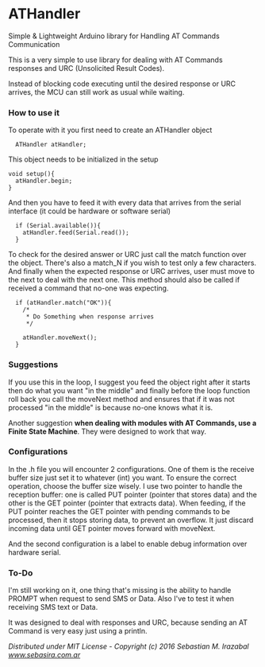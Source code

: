 # ATHandler
Simple &amp; Lightweight Arduino library for Handling AT Commands Communication


This is a very simple to use library for dealing with AT Commands responses and URC (Unsolicited Result Codes).

Instead of blocking code executing until the desired response or URC arrives, the MCU can still work as usual while waiting.

### How to use it
To operate with it you first need to create an ATHandler object
~~~~
  ATHandler atHandler;
~~~~


This object needs to be initialized in the setup
~~~~
void setup(){
  atHandler.begin;
}
~~~~

And then you have to feed it with every data that arrives from the serial interface (it could be hardware or software serial)
~~~~
  if (Serial.available()){
    atHandler.feed(Serial.read());
  }
~~~~

To check for the desired answer or URC just call the match function over the object. There's also a match_N if you wish to test only a few characters.
And finally when the expected response or URC arrives, user must move to the next to deal with the next one. This method should also be called if received a command that no-one was expecting.
~~~~
  if (atHandler.match("OK")){
    /*
     * Do Something when response arrives
     */

    atHandler.moveNext();
  }
~~~~


### Suggestions
If you use this in the loop, I suggest you feed the object right after it starts then do what you want "in the middle" and finally before the loop function roll back you call the moveNext method and ensures that if it was not processed "in the middle" is because no-one knows what it is.

Another suggestion **when dealing with modules with AT Commands, use a Finite State Machine**. They were designed to work that way.


### Configurations
In the .h file you will encounter 2 configurations. One of them is the receive buffer size just set it to whatever (int) you want. To ensure the correct operation, choose the buffer size wisely. I use two pointer to handle the reception buffer: one is called PUT pointer (pointer that stores data) and the other is the GET pointer (pointer that extracts data). When feeding, if the PUT pointer reaches the GET pointer with pending commands to be processed, then it stops storing data, to prevent an overflow. It just discard incoming data until GET pointer moves forward with moveNext.

And the second configuration is a label to enable debug information over hardware serial.

### To-Do
I'm still working on it, one thing that's missing is the ability to handle PROMPT when request to send SMS or Data. Also I've to test it when receiving SMS text or Data.

It was designed to deal with responses and URC, because sending an AT Command is very easy just using a println.


*Distributed under MIT License - Copyright (c) 2016 Sebastian M. Irazabal www.sebasira.com.ar*
